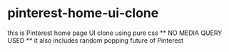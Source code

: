 # pinterest-home-ui-clone
this is Pinterest home page UI clone using pure css ** NO MEDIA QUERY USED ** it also includes random popping future of Pinterest 
